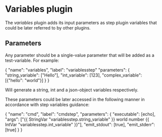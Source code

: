 # Variables plugin

The *variables* plugin adds its input parameters as step plugin variables that could be later referred to by other plugins.

## Parameters

Any parameter should be a single-value parameter that will be added as a test-variable.
For example:

{
    "name": "variables",
    "label": "variablesstep"
    "parameters": {
        "string_variable": ["Hello"],
        "int_variable": [123],
        "complex_variable": [{"hello": "world"}]
    }
}

Will generate a string, int and a json-object variables respectively.

These parameters could be later accessed in the following manner in accordance with step variables guidance:

{
    "name": "cmd",
    "label": "cmdstep",
    "parameters": { 
        "executable": [echo],
        "args": ["{{ StringVar \"variablesstep.string_variable\" }} world number {{ IntVar \"variablesstep.int_variable\" }}"],
        "emit_stdout": [true],
        "emit_stderr": [true]
    }
}
